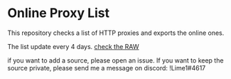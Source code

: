 # Online Proxy List
This repository checks a list of HTTP proxies and exports the online ones.

The list update every 4 days. [check the RAW](https://raw.githubusercontent.com/TheLime1/online-proxy-list/main/proxy_list.txt)

if you want to add a source, please open an issue. If you want to keep the source private, please send me a message on discord: !Lime1#4617
